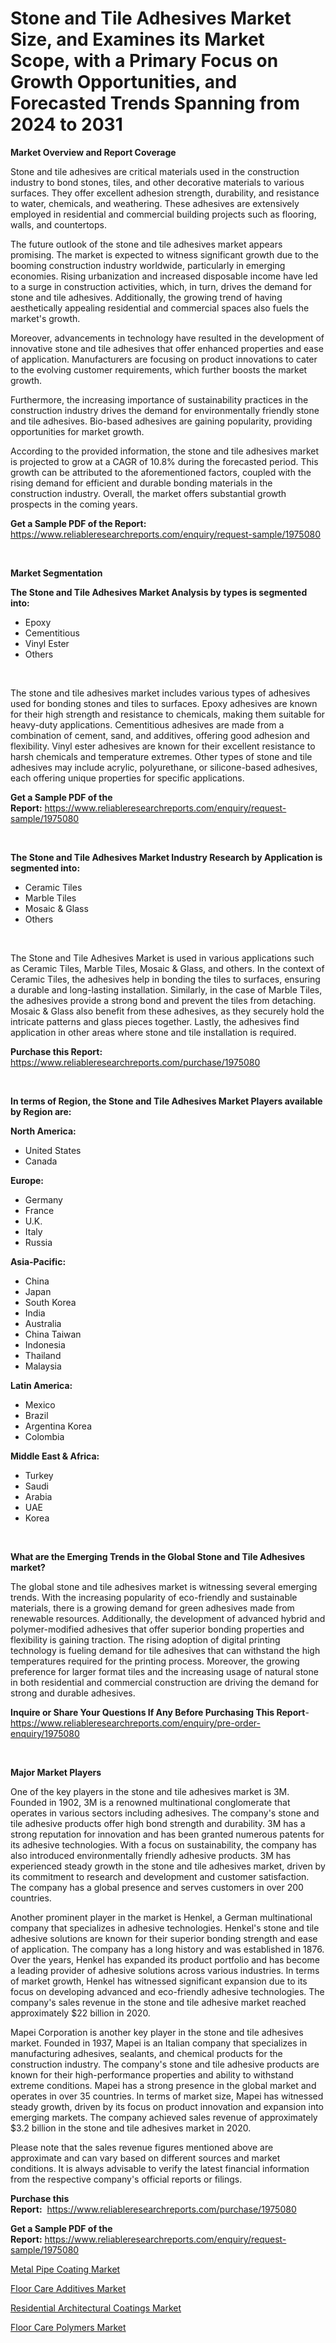 <p><h1>Stone and Tile Adhesives Market Size, and Examines its Market Scope, with a Primary Focus on Growth Opportunities, and Forecasted Trends Spanning from 2024 to 2031</h1></p><p><strong>Market Overview and Report Coverage</strong></p>
<p><p>Stone and tile adhesives are critical materials used in the construction industry to bond stones, tiles, and other decorative materials to various surfaces. They offer excellent adhesion strength, durability, and resistance to water, chemicals, and weathering. These adhesives are extensively employed in residential and commercial building projects such as flooring, walls, and countertops.</p><p>The future outlook of the stone and tile adhesives market appears promising. The market is expected to witness significant growth due to the booming construction industry worldwide, particularly in emerging economies. Rising urbanization and increased disposable income have led to a surge in construction activities, which, in turn, drives the demand for stone and tile adhesives. Additionally, the growing trend of having aesthetically appealing residential and commercial spaces also fuels the market's growth.</p><p>Moreover, advancements in technology have resulted in the development of innovative stone and tile adhesives that offer enhanced properties and ease of application. Manufacturers are focusing on product innovations to cater to the evolving customer requirements, which further boosts the market growth.</p><p>Furthermore, the increasing importance of sustainability practices in the construction industry drives the demand for environmentally friendly stone and tile adhesives. Bio-based adhesives are gaining popularity, providing opportunities for market growth.</p><p>According to the provided information, the stone and tile adhesives market is projected to grow at a CAGR of 10.8% during the forecasted period. This growth can be attributed to the aforementioned factors, coupled with the rising demand for efficient and durable bonding materials in the construction industry. Overall, the market offers substantial growth prospects in the coming years.</p></p>
<p><strong>Get a Sample PDF of the Report:</strong> <a href="https://www.reliableresearchreports.com/enquiry/request-sample/1975080">https://www.reliableresearchreports.com/enquiry/request-sample/1975080</a></p>
<p>&nbsp;</p>
<p><strong>Market Segmentation</strong></p>
<p><strong>The Stone and Tile Adhesives Market Analysis by types is segmented into:</strong></p>
<p><ul><li>Epoxy</li><li>Cementitious</li><li>Vinyl Ester</li><li>Others</li></ul></p>
<p>&nbsp;</p>
<p><p>The stone and tile adhesives market includes various types of adhesives used for bonding stones and tiles to surfaces. Epoxy adhesives are known for their high strength and resistance to chemicals, making them suitable for heavy-duty applications. Cementitious adhesives are made from a combination of cement, sand, and additives, offering good adhesion and flexibility. Vinyl ester adhesives are known for their excellent resistance to harsh chemicals and temperature extremes. Other types of stone and tile adhesives may include acrylic, polyurethane, or silicone-based adhesives, each offering unique properties for specific applications.</p></p>
<p><strong>Get a Sample PDF of the Report:</strong>&nbsp;<a href="https://www.reliableresearchreports.com/enquiry/request-sample/1975080">https://www.reliableresearchreports.com/enquiry/request-sample/1975080</a></p>
<p>&nbsp;</p>
<p><strong>The Stone and Tile Adhesives Market Industry Research by Application is segmented into:</strong></p>
<p><ul><li>Ceramic Tiles</li><li>Marble Tiles</li><li>Mosaic & Glass</li><li>Others</li></ul></p>
<p>&nbsp;</p>
<p><p>The Stone and Tile Adhesives Market is used in various applications such as Ceramic Tiles, Marble Tiles, Mosaic & Glass, and others. In the context of Ceramic Tiles, the adhesives help in bonding the tiles to surfaces, ensuring a durable and long-lasting installation. Similarly, in the case of Marble Tiles, the adhesives provide a strong bond and prevent the tiles from detaching. Mosaic & Glass also benefit from these adhesives, as they securely hold the intricate patterns and glass pieces together. Lastly, the adhesives find application in other areas where stone and tile installation is required.</p></p>
<p><strong>Purchase this Report:</strong>&nbsp; <a href="https://www.reliableresearchreports.com/purchase/1975080">https://www.reliableresearchreports.com/purchase/1975080</a></p>
<p>&nbsp;</p>
<p><strong>In terms of Region, the Stone and Tile Adhesives Market Players available by Region are:</strong></p>
<p>
    <p> <strong> North America: </strong>
        <ul>
            <li>United States</li>
            <li>Canada</li>
        </ul>
        </p> 
    <p> <strong> Europe: </strong>
        <ul>
            <li>Germany</li>
            <li>France</li>
            <li>U.K.</li>
            <li>Italy</li>
            <li>Russia</li>
        </ul>
        </p> 
    <p> <strong> Asia-Pacific: </strong>
        <ul>
            <li>China</li>
            <li>Japan</li>
            <li>South Korea</li>
            <li>India</li>
            <li>Australia</li>
            <li>China Taiwan</li>
            <li>Indonesia</li>
            <li>Thailand</li>
            <li>Malaysia</li>
        </ul>
        </p> 
    <p> <strong> Latin America: </strong>
        <ul>
            <li>Mexico</li>
            <li>Brazil</li>
            <li>Argentina Korea</li>
            <li>Colombia</li>
        </ul>
        </p> 
    <p> <strong> Middle East & Africa: </strong>
        <ul>
            <li>Turkey</li>
            <li>Saudi</li>
            <li>Arabia</li>
            <li>UAE</li>
            <li>Korea</li>
        </ul>
    </p>
    </p>
<p>&nbsp;</p>
<p><strong>What are the Emerging Trends in the Global Stone and Tile Adhesives market?</strong></p>
<p><p>The global stone and tile adhesives market is witnessing several emerging trends. With the increasing popularity of eco-friendly and sustainable materials, there is a growing demand for green adhesives made from renewable resources. Additionally, the development of advanced hybrid and polymer-modified adhesives that offer superior bonding properties and flexibility is gaining traction. The rising adoption of digital printing technology is fueling demand for tile adhesives that can withstand the high temperatures required for the printing process. Moreover, the growing preference for larger format tiles and the increasing usage of natural stone in both residential and commercial construction are driving the demand for strong and durable adhesives.</p></p>
<p><strong>Inquire or Share Your Questions If Any Before Purchasing This Report</strong>- <a href="https://www.reliableresearchreports.com/enquiry/pre-order-enquiry/1975080">https://www.reliableresearchreports.com/enquiry/pre-order-enquiry/1975080</a></p>
<p>&nbsp;</p>
<p><strong>Major Market Players</strong></p>
<p><p>One of the key players in the stone and tile adhesives market is 3M. Founded in 1902, 3M is a renowned multinational conglomerate that operates in various sectors including adhesives. The company's stone and tile adhesive products offer high bond strength and durability. 3M has a strong reputation for innovation and has been granted numerous patents for its adhesive technologies. With a focus on sustainability, the company has also introduced environmentally friendly adhesive products. 3M has experienced steady growth in the stone and tile adhesives market, driven by its commitment to research and development and customer satisfaction. The company has a global presence and serves customers in over 200 countries.</p><p>Another prominent player in the market is Henkel, a German multinational company that specializes in adhesive technologies. Henkel's stone and tile adhesive solutions are known for their superior bonding strength and ease of application. The company has a long history and was established in 1876. Over the years, Henkel has expanded its product portfolio and has become a leading provider of adhesive solutions across various industries. In terms of market growth, Henkel has witnessed significant expansion due to its focus on developing advanced and eco-friendly adhesive technologies. The company's sales revenue in the stone and tile adhesive market reached approximately $22 billion in 2020.</p><p>Mapei Corporation is another key player in the stone and tile adhesives market. Founded in 1937, Mapei is an Italian company that specializes in manufacturing adhesives, sealants, and chemical products for the construction industry. The company's stone and tile adhesive products are known for their high-performance properties and ability to withstand extreme conditions. Mapei has a strong presence in the global market and operates in over 35 countries. In terms of market size, Mapei has witnessed steady growth, driven by its focus on product innovation and expansion into emerging markets. The company achieved sales revenue of approximately $3.2 billion in the stone and tile adhesives market in 2020.</p><p>Please note that the sales revenue figures mentioned above are approximate and can vary based on different sources and market conditions. It is always advisable to verify the latest financial information from the respective company's official reports or filings.</p></p>
<p><strong>Purchase this Report:</strong>&nbsp;&nbsp;<a href="https://www.reliableresearchreports.com/purchase/1975080">https://www.reliableresearchreports.com/purchase/1975080</a></p>
<p></p>
<p><strong>Get a Sample PDF of the Report:</strong>&nbsp;<a href="https://www.reliableresearchreports.com/enquiry/request-sample/1975080">https://www.reliableresearchreports.com/enquiry/request-sample/1975080</a></p>
<p><p><a href="https://github.com/amonskiyk/Market-Research-Report-List-1/blob/main/metal-pipe-coating-market.md">Metal Pipe Coating Market</a></p><p><a href="https://github.com/gaydyna/Market-Research-Report-List-1/blob/main/floor-care-additives-market.md">Floor Care Additives Market</a></p><p><a href="https://github.com/JameTravis/Market-Research-Report-List-2/blob/main/residential-architectural-coatings-market.md">Residential Architectural Coatings Market</a></p><p><a href="https://github.com/tamvrosiya/Market-Research-Report-List-1/blob/main/floor-care-polymers-market.md">Floor Care Polymers Market</a></p></p>